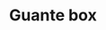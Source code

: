 ---
title: Guante box
date: 
draft: false

# descripcion
description : Dije de plata 925

materials: Plata 925

color: Plateado

dimensions: 1,3cm largo

code: 02-14-0680

type: "Dijes"

categories: []

price: $4.130,00

price_eftvo: $3.510,00

# Images
# first image will be shown in the product page
images:
  # - image: "images/path_to_image"
  # La ubicacion de las imagenes es imagenes/Dijes/Dijes.Plata/02-14-0680-guante-box
  - image: "./images/dijes/plata/02-14-0680.JPG"
---